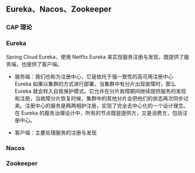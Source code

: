 ## Eureka、Nacos、Zookeeper

### CAP 理论


### Eureka

Spring Cloud Eureka，使用 Netflix Eureka 来实现服务注册与发现，既提供了服务端，也提供了客户端。

- 服务端：我们也称为注册中心，它是依托于强一致性的高可用注册中心
Eureka 如果以集群的方式进行部署，当集群中有分片出现故障时，那么 Eureka 就会转入自我保护模式。它允许在分片故障期间继续提供服务的发现和注册，当故障分片恢复时候，集群中的其他分片会把他们的状态再次同步过来。注册中心的服务是两两相护注册，实现了完全去中心化的一个设计理念。在 Eureka 的服务治理设计中，所有的节点既是提供方，又是消费方，包括注册中心。

- 客户端：主要处理服务的注册与发现

### Nacos

### Zookeeper

